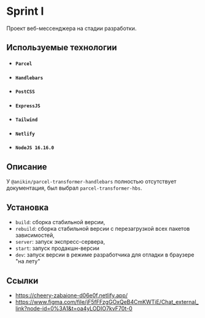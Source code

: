 # Sprint I

Проект веб-мессенджера на стадии разработки.


## Используемые технологии

- #### `Parcel`
- #### `Handlebars`
- #### `PostCSS`
- #### `ExpressJS`
- #### `Tailwind`
- #### `Netlify`
- #### `NodeJS 16.16.0`

## Описание

У `@anikin/parcel-transformer-handlebars` полностью отсутствует документация, был выбрал `parcel-transformer-hbs`. 

## Установка

- `build`: сборка стабильной версии,
- `rebuild`: сборка стабильной версии с перезагрузкой всех пакетов зависимостей,
- `server`: запуск экспресс-сервера,
- `start`: запуск продакшн-версии
- `dev`: запуск версии в режиме разработчика для отладки в браузере "на лету"


## Ссылки

- https://cheery-zabaione-d06e0f.netlify.app/
- https://www.figma.com/file/jF5fFFzgGOxQeB4CmKWTiE/Chat_external_link?node-id=0%3A1&t=oa4yLODIO7kvF70t-0